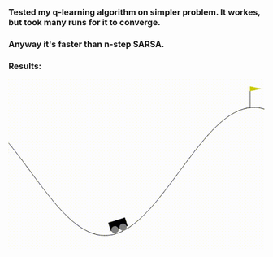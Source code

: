 ### Tested my q-learning algorithm on simpler problem. It workes, but took many runs for it to converge.

### Anyway it's faster than n-step SARSA.

### Results:

![gif](after_training.gif)
